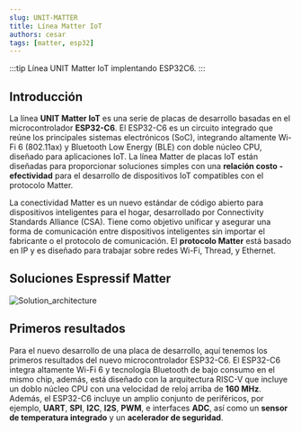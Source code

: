 ```yaml
---
slug: UNIT-MATTER
title: Línea Matter IoT
authors: cesar
tags: [matter, esp32]
---
```

:::tip
Línea UNIT Matter IoT implentando ESP32C6.
:::
<!-- truncate -->


## Introducción

La línea **UNIT Matter IoT** es una serie de placas de desarrollo basadas en el microcontrolador **ESP32-C6**. El ESP32-C6 es un circuito integrado que reúne los principales sistemas electrónicos (SoC), integrando altamente Wi-Fi 6 (802.11ax) y Bluetooth Low Energy (BLE) con doble núcleo CPU, diseñado para aplicaciones IoT. La línea Matter de placas IoT están diseñadas para proporcionar soluciones simples con una **relación costo - efectividad** para el desarrollo de dispositivos IoT compatibles con el protocolo Matter.

La conectividad Matter es un nuevo estándar de código abierto para dispositivos inteligentes para el hogar, desarrollado por Connectivity Standards Alliance (CSA). Tiene como objetivo unificar y asegurar una forma de comunicación entre dispositivos inteligentes sin importar el fabricante o el protocolo de comunicación. El **protocolo Matter** está basado en IP y es diseñado para trabajar sobre redes Wi-Fi, Thread, y Ethernet.


## Soluciones Espressif Matter

![Solution_architecture](https://docs.espressif.com/projects/esp-matter/en/latest/esp32/_images/solution_architecture.png)


## Primeros resultados 

Para el nuevo desarrollo de una placa de desarrollo, aquí tenemos los primeros resultados del nuevo microcontrolador ESP32-C6. El ESP32-C6 integra altamente Wi-Fi 6 y tecnología Bluetooth de bajo consumo en el mismo chip, además, está diseñado con la arquitectura RISC-V que incluye un doblo núcleo CPU con una velocidad de reloj arriba de **160 MHz**. Además, el ESP32-C6 incluye un amplio conjunto de periféricos, por ejemplo, **UART**, **SPI**, **I2C**, **I2S**, **PWM**, e interfaces **ADC**, así como un **sensor de temperatura integrado** y un **acelerador de seguridad**.